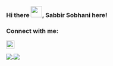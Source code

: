 ### Hi there <img src="https://raw.githubusercontent.com/MartinHeinz/MartinHeinz/master/wave.gif" width="30px">, Sabbir Sobhani here!

<!--
**iamsabbirsobhani/iamsabbirsobhani** is a ✨ _special_ ✨ repository because its `README.md` (this file) appears on your GitHub profile.

Here are some ideas to get you started:

- 🔭 I’m currently working on ...
- 🌱 I’m currently learning ...
- 👯 I’m looking to collaborate on ...
- 🤔 I’m looking for help with ...
- 💬 Ask me about ...
- 📫 How to reach me: ...
- 😄 Pronouns: ...
- ⚡ Fun fact: ...
-->

### Connect with me:
[<img align="left" alt="sabbir | Email" width="22px" src="https://cdn.jsdelivr.net/npm/simple-icons@v4/icons/gmail.svg" />][mail]

[mail]: mailto:sabbirsobhani@gmail.com

<br />
<br />

<a href="https://github.com/anuraghazra/github-readme-stats">
  <img align="center" src="https://github-readme-stats.vercel.app/api?username=iamsabbirsobhani&count_private=true&&hide=stars,prs,issues,contribs&show_icons=true&theme=radical" />
</a>
<a href="https://github.com/anuraghazra/convoychat">
  <img align="center" src="https://github-readme-stats.vercel.app/api/top-langs/?username=iamsabbirsobhani&layout=compact" />
</a>
